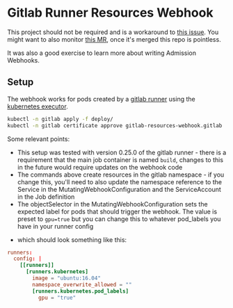 # Gitlab Runner Resources Webhook

This project should not be required and is a workaround to [this issue](https://gitlab.com/gitlab-org/gitlab-runner/-/issues/3464). You might want to also monitor [this MR](https://gitlab.com/gitlab-org/gitlab-runner/-/merge_requests/1526), once it's merged this repo is pointless.

It was also a good exercise to learn more about writing Admission Webhooks.

## Setup

The webhook works for pods created by a [gitlab runner](https://docs.gitlab.com/runner/) using the
[kubernetes executor](https://docs.gitlab.com/runner/executors/kubernetes.html). 
```bash
kubectl -n gitlab apply -f deploy/
kubectl -n gitlab certificate approve gitlab-resources-webhook.gitlab
```

Some relevant points:
* This setup was tested with version 0.25.0 of the gitlab runner - there is a requirement that the main job container is named `build`, changes to this in the future would require updates on the webhook code
* The commands above create resources in the gitlab namespace - if you change
this, you'll need to also update the namespace reference to the Service in
the MutatingWebhookConfiguration and the ServiceAccount in the Job
definition 
* The objectSelector in the MutatingWebhookConfiguration sets the expected
label for pods that should trigger the webhook. The value is preset to `gpu=true`
but you can change this to whatever pod_labels you have in your runner config
- which should look something like this:
```toml
runners:
  config: |
    [[runners]]
      [runners.kubernetes]
        image = "ubuntu:16.04"
        namespace_overwrite_allowed = ""
        [runners.kubernetes.pod_labels]
          gpu = "true"
```
